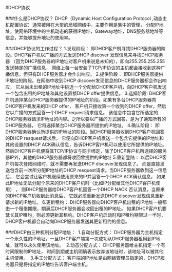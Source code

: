 #DHCP协议

  ###什么是DHCP协议？
        DHCP（Dynamic Host Configuration Protocol ,动态主机配置协议）通常被用在大型的局域网络中，主要作用是集中的管理，
        分配IP地址，使网络环境中的主机动态的获得IP地址，Gateway地址，DNS服务器地址等信息，并能够提升地址的使用率。
    
###DHCP协议的工作过程？
        1.发现阶段：
            即DHCP客户机寻找DHCP服务器的阶段。DHCP客户机以广播的方式发送DHCP discover 发现信息来寻找DHCP服务器
            （因为DHCP服务器的IP地址对客户机来说是未知的），即向255.255.255.255发送特定的广播信息，
            网络上每一台安装了TCP/IP协议的主机都会接收到这种广播信息，但只有DHCP服务器才会作出响应。
        2.提供阶段：
            即DHCP服务器提供IP地址的阶段。在网络中收到DHCP discover发现信息的DHCP服务器都会作出响应，
            它从尚未出租的IP地址中挑选一个分配给DHCP客户机，向DHCP客户机发送一个包含出租的IP地址和其他设置额DHCP offer提供信息。
        3.选择阶段:
            DHCP客户机选择某台DHCP服务器提供的IP地址的阶段。如果有多台DHCP服务器向DHCP客户机发来的DHCP offer，
            客户机只接收第一个收到的DHCP offer，然后它以广播的方式回答一个DHCP request请求信息。
            该信息中包含它所选定的DHCP服务器请求IP地址的内容。之所以要以广播的方式回答，是为了通知所有的DHCP服务器，
            它将选择某台DHCP服务器所提供的IP地址。
        4.确认阶段：
            即DHCP服务器确认所提供的IP地址的阶段。当DHCP服务器收到DHCP客户机回答的DHCP resquest请求后，
            它便向DHCP客户机发送一个包含它提供的IP地址和其他设置的DHCP ACK确认信息，告诉DHCP客户机可以使用它所提供的IP地址。
            然后DHCP客户机便将其TCP/IP协议与网卡绑定，除了DHCP客户机所选择的服务器IP外，其他的DHCP服务器都将收回曾提供的IP地址
        5.重新登陆：
            以后DHCP客户机每次登陆网络时，就不需要再发送DHCP discover发现信息了。
            而是直接发送包含前一次所分配IP地址的DHCP resquest请求。当DHCP服务器收到这一信息后，
            它会尝试让客户机继续使用原来的IP并回答一个DHCP ACK确认信息，
            如果此IP地址无法分配个原来的DHCP客户机时（比如IP分配给其他DHCP客户机使用） ，
            则DHCP服务器给DHCP客户机回答一个DHCP NACK 否认消息，当原来的DHCP客户机收到此消息后，
            它就必须重新发送DHCP discover发现信息重新请求新的IP地址。
        6.更新租约：
            DHCP服务器向DHCP客户机出租的IP地址一般都由一个租借期限，期满后DHCP服务器会收回出租的IP地址。
            如果DHCP客户机要延长其IP租约，则必须更新其租约。DHCP客户机启动时和IP租约期限过一半时，
            DHCP客户机都会自动向DHCP服务器发送其更新租约的信息。
            
###DHCP由三种机制分配IP地址：
         1.自动分配方式：
            DHCP服务器为主机指定一个永久性的IP地址，一旦DHCP客户端第一次成功从DHCP服务器租用到IP地址，就可以永久使用该地址。
         2.动态分配方式：
            DHCP服务器给主机指定一个有时间限制的IP地址， 时间到期或主机明确表示放弃该地址时，该地址可以被其他主机使用。
         3.手工分配方式：
            客户端的IP地址是由网络管理员指定的，DHCP服务器只是将指定的IP地址告诉客户端主机。 
